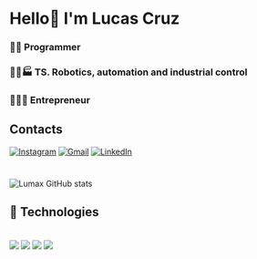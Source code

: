 # Hello👋 I'm Lucas Cruz 

### 👨‍💻  Programmer
### 🤖🦾🏭 TS. Robotics, automation and industrial control
### 👨🏻‍💼 Entrepreneur



## Contacts

[![Instagram](https://img.shields.io/badge/Instagram-E4405F?style=for-the-badge&logo=instagram&logoColor=white)](https://www.instagram.com/lucascruz.980?igsh=bXdsN3ZjY3RjMGk4)
[![Gmail](https://img.shields.io/badge/Gmail-D14836?style=for-the-badge&logo=gmail&logoColor=white
)](lucascruz980@gmail.com)
[![LinkedIn](https://img.shields.io/badge/LinkedIn-0077B5?style=for-the-badge&logo=linkedin&logoColor=white
)](https://www.linkedin.com/in/lucas-cruz-2687b0226/)
#
![Lumax GitHub stats](https://github-readme-stats.vercel.app/api?username=lumax980&show_icons=true&theme=dark)

## 📡 Technologies

<div style="display: inline_block"><br/>
<img align="center" src="https://img.shields.io/badge/HTML5-E34F26?style=for-the-badge&logo=html5&logoColor=white"/>
<img align="center" src="https://img.shields.io/badge/CSS3-1572B6?style=for-the-badge&logo=css3&logoColor=white"/>
<img align="center" src="https://img.shields.io/badge/C%2B%2B-00599C?style=for-the-badge&logo=c%2B%2B&logoColor=white"/>
<img align="center" src="https://img.shields.io/badge/C-00599C?style=for-the-badge&logo=c&logoColor=white"/>
</div>
